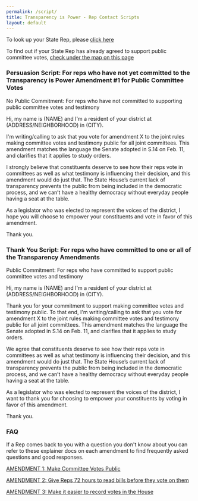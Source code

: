 ```yaml
---
permalink: /script/
title: Transparency is Power - Rep Contact Scripts
layout: default
---
```

To look up your State Rep, please <a href="https://malegislature.gov/Search/FindMyLegislator" target="_blank">click here</a>

To find out if your State Rep has already agreed to support public committee votes, <a href="www.ActOnMass.org/the-campaign/" target="_blank">check under the map on this page</a>

### Persuasion Script: For reps who have not yet committed to the Transparency is Power Amendment #1 for Public Committee Votes

No Public Commitment: For reps who have not committed to supporting public committee votes and testimony

Hi, my name is (NAME) and I'm a resident of your district at (ADDRESS/NEIGHBORHOOD) in (CITY). 

I'm writing/calling to ask that you vote for amendment X to the joint rules making committee votes and testimony public for all joint committees. This amendment matches the language the Senate adopted in S.14 on Feb. 11, and clarifies that it applies to study orders.

I strongly believe that constituents deserve to see how their reps vote in committees as well as what testimony is influencing their decision, and this amendment would do just that. The State House’s current lack of transparency prevents the public from being included in the democratic process, and we can’t have a healthy democracy without everyday people having a seat at the table. 

As a legislator who was elected to represent the voices of the district, I hope you will choose to empower your constituents and vote in favor of this amendment. 

Thank you.



### Thank You Script: For reps who have committed to one or all of the Transparency Amendments

Public Commitment: For reps who have committed to support public committee votes and testimony

Hi, my name is (NAME) and I'm a resident of your district at (ADDRESS/NEIGHBORHOOD) in (CITY). 

Thank you for your commitment to support making committee votes and testimony public. To that end, I'm writing/calling to ask that you vote for amendment X to the joint rules making committee votes and testimony public for all joint committees. This amendment matches the language the Senate adopted in S.14 on Feb. 11, and clarifies that it applies to study orders.

We agree that constituents deserve to see how their reps vote in committees as well as what testimony is influencing their decision, and this amendment would do just that. The State House’s current lack of transparency prevents the public from being included in the democratic process, and we can’t have a healthy democracy without everyday people having a seat at the table. 

As a legislator who was elected to represent the voices of the district, I want to thank you for choosing to empower your constituents by voting in favor of this amendment. 

Thank you.



### FAQ

If a Rep comes back to you with a question you don't know about you can refer to these explainer docs on each amendment to find frequently asked questions and good responses.

[AMENDMENT 1: Make Committee Votes Public](https://actonmass.org/post/2021/01/02/2021-rules-amendment-1-all-votes-in-legislative-committees-should-be-made-public)

[AMENDMENT 2: Give Reps 72 hours to read bills before they vote on them](https://actonmass.org/post/2021/01/03/amendment-2-adequate-time-to-review-bills)

[AMENDMENT 3: Make it easier to record votes in the House](https://actonmass.org/post/2021/01/04/2021-rules-amendment-3-make-it-easier-to-record-votes)